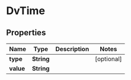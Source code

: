 

# DvTime

## Properties

Name | Type | Description | Notes
------------ | ------------- | ------------- | -------------
**type** | **String** |  |  [optional]
**value** | **String** |  | 




